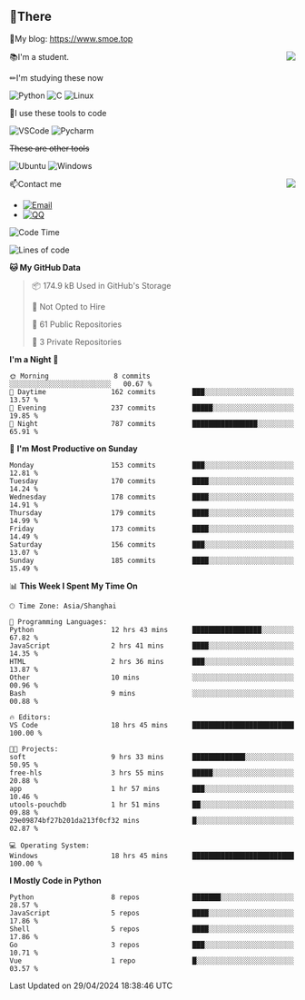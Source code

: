 
## 👏There

📰My blog: https://www.smoe.top

<img align="right" src="https://github-readme-stats.vercel.app/api/top-langs/?username=AkashiCoin"/>


📚I'm a student.

✏I'm studying these now

![Python](https://img.shields.io/badge/-Python-blue?style=flat-square&logo=Python&logoColor=fff)
![C](https://img.shields.io/badge/-C-585858?style=flat-square&logo=C&logoColor=fff)
![Linux](https://img.shields.io/badge/-Linux-black?style=flat-square&logo=Linux&logoColor=fff)

🔨I use these tools to code

![VSCode](https://img.shields.io/badge/-VSCode-blue?style=flat-square&logo=visualstudiocode&logoColor=fff)
![Pycharm](https://img.shields.io/badge/-Pycharm-green?style=flat-square&logo=pycharm&logoColor=fff)

 ~~These are other tools~~

![Ubuntu](https://img.shields.io/badge/-Ubuntu-orange?style=flat-square&logo=Ubuntu&logoColor=fff)
![Windows](https://img.shields.io/badge/-Windows-blue?style=flat-square&logo=Windows&logoColor=fff)

<img align="right" src="https://github-readme-stats.vercel.app/api?username=AkashiCoin" />


📫Contact me

* [![Email](https://img.shields.io/badge/Email-l1040186796@gmail.com-1?style=social&logoColor=fff)](mailto:l1040186796@gmail.com)
* [![QQ](https://img.shields.io/badge/QQ-1040186796-1?style=social&logoColor=fff)](tencent://AddContact/?fromId=45&fromSubId=1&subcmd=all&uin=1040186796&website=www.oicqzone.com)

<!--START_SECTION:waka-->
![Code Time](http://img.shields.io/badge/Code%20Time-1%2C168%20hrs%2029%20mins-blue)

![Lines of code](https://img.shields.io/badge/From%20Hello%20World%20I%27ve%20Written-269.0%20thousand%20lines%20of%20code-blue)

**🐱 My GitHub Data** 

> 📦 174.9 kB Used in GitHub's Storage 
 > 
> 🚫 Not Opted to Hire
 > 
> 📜 61 Public Repositories 
 > 
> 🔑 3 Private Repositories 
 > 
**I'm a Night 🦉** 

```text
🌞 Morning                8 commits           ░░░░░░░░░░░░░░░░░░░░░░░░░   00.67 % 
🌆 Daytime                162 commits         ███░░░░░░░░░░░░░░░░░░░░░░   13.57 % 
🌃 Evening                237 commits         █████░░░░░░░░░░░░░░░░░░░░   19.85 % 
🌙 Night                  787 commits         ████████████████░░░░░░░░░   65.91 % 
```
📅 **I'm Most Productive on Sunday** 

```text
Monday                   153 commits         ███░░░░░░░░░░░░░░░░░░░░░░   12.81 % 
Tuesday                  170 commits         ████░░░░░░░░░░░░░░░░░░░░░   14.24 % 
Wednesday                178 commits         ████░░░░░░░░░░░░░░░░░░░░░   14.91 % 
Thursday                 179 commits         ████░░░░░░░░░░░░░░░░░░░░░   14.99 % 
Friday                   173 commits         ████░░░░░░░░░░░░░░░░░░░░░   14.49 % 
Saturday                 156 commits         ███░░░░░░░░░░░░░░░░░░░░░░   13.07 % 
Sunday                   185 commits         ████░░░░░░░░░░░░░░░░░░░░░   15.49 % 
```


📊 **This Week I Spent My Time On** 

```text
🕑︎ Time Zone: Asia/Shanghai

💬 Programming Languages: 
Python                   12 hrs 43 mins      █████████████████░░░░░░░░   67.82 % 
JavaScript               2 hrs 41 mins       ████░░░░░░░░░░░░░░░░░░░░░   14.35 % 
HTML                     2 hrs 36 mins       ███░░░░░░░░░░░░░░░░░░░░░░   13.87 % 
Other                    10 mins             ░░░░░░░░░░░░░░░░░░░░░░░░░   00.96 % 
Bash                     9 mins              ░░░░░░░░░░░░░░░░░░░░░░░░░   00.88 % 

🔥 Editors: 
VS Code                  18 hrs 45 mins      █████████████████████████   100.00 % 

🐱‍💻 Projects: 
soft                     9 hrs 33 mins       █████████████░░░░░░░░░░░░   50.95 % 
free-hls                 3 hrs 55 mins       █████░░░░░░░░░░░░░░░░░░░░   20.88 % 
app                      1 hr 57 mins        ███░░░░░░░░░░░░░░░░░░░░░░   10.46 % 
utools-pouchdb           1 hr 51 mins        ██░░░░░░░░░░░░░░░░░░░░░░░   09.88 % 
29e09874bf27b201da213f0cf32 mins             █░░░░░░░░░░░░░░░░░░░░░░░░   02.87 % 

💻 Operating System: 
Windows                  18 hrs 45 mins      █████████████████████████   100.00 % 
```

**I Mostly Code in Python** 

```text
Python                   8 repos             ███████░░░░░░░░░░░░░░░░░░   28.57 % 
JavaScript               5 repos             ████░░░░░░░░░░░░░░░░░░░░░   17.86 % 
Shell                    5 repos             ████░░░░░░░░░░░░░░░░░░░░░   17.86 % 
Go                       3 repos             ███░░░░░░░░░░░░░░░░░░░░░░   10.71 % 
Vue                      1 repo              █░░░░░░░░░░░░░░░░░░░░░░░░   03.57 % 
```




 Last Updated on 29/04/2024 18:38:46 UTC
<!--END_SECTION:waka-->
